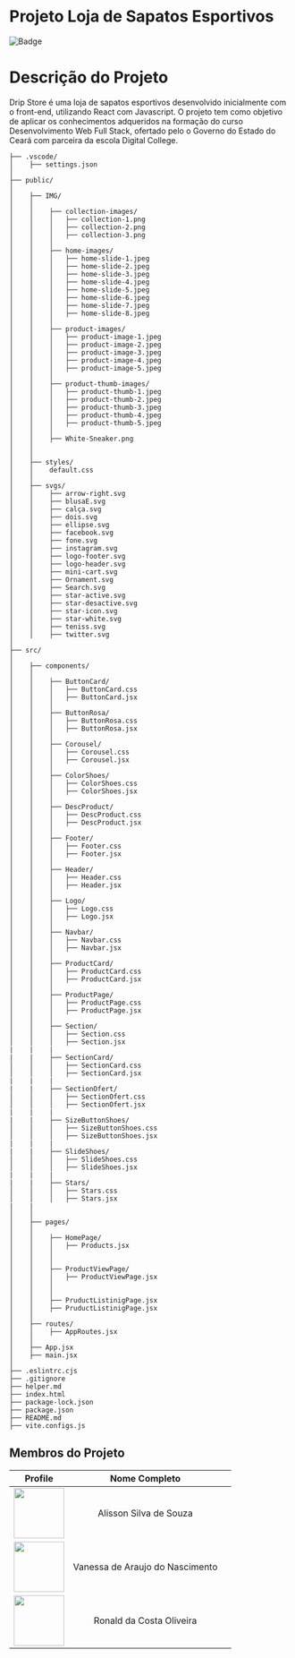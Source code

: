 # Projeto Loja de Sapatos Esportivos
![Badge](https://img.shields.io/badge/Versão-1.0_-blue)


# Descrição do Projeto  
Drip Store é uma loja de sapatos esportivos desenvolvido inicialmente com o front-end, utilizando React com Javascript. O projeto tem como objetivo de aplicar os conhecimentos adqueridos na formação do curso Desenvolvimento Web Full Stack, ofertado pelo o Governo do Estado do Ceará com parceira da escola Digital College.



```
├── .vscode/
│    ├── settings.json
│
├── public/
│
│    ├── IMG/
│    │
│    │    ├── collection-images/
│    │    │   ├── collection-1.png
│    │    │   ├── collection-2.png
│    │    │   ├── collection-3.png
│    │    │
│    │    ├── home-images/
│    │    │   ├── home-slide-1.jpeg
│    │    │   ├── home-slide-2.jpeg
│    │    │   ├── home-slide-3.jpeg
│    │    │   ├── home-slide-4.jpeg
│    │    │   ├── home-slide-5.jpeg
│    │    │   ├── home-slide-6.jpeg
│    │    │   ├── home-slide-7.jpeg
│    │    │   ├── home-slide-8.jpeg
│    │    │
│    │    ├── product-images/
│    │    │   ├── product-image-1.jpeg
│    │    │   ├── product-image-2.jpeg
│    │    │   ├── product-image-3.jpeg
│    │    │   ├── product-image-4.jpeg
│    │    │   ├── product-image-5.jpeg
│    │    │
│    │    ├── product-thumb-images/
│    │    │   ├── product-thumb-1.jpeg
│    │    │   ├── product-thumb-2.jpeg
│    │    │   ├── product-thumb-3.jpeg
│    │    │   ├── product-thumb-4.jpeg
│    │    │   ├── product-thumb-5.jpeg
│    │    │
│    │    ├── White-Sneaker.png
│    │
│    │
│    ├── styles/
│    │    default.css
│    │
│    ├── svgs/
│    │    ├── arrow-right.svg
│    │    ├── blusaE.svg
│    │    ├── calça.svg
│    │    ├── dois.svg
│    │    ├── ellipse.svg
│    │    ├── facebook.svg
│    │    ├── fone.svg
│    │    ├── instagram.svg
│    │    ├── logo-footer.svg
│    │    ├── logo-header.svg
│    │    ├── mini-cart.svg
│    │    ├── Ornament.svg
│    │    ├── Search.svg
│    │    ├── star-active.svg
│    │    ├── star-desactive.svg
│    │    ├── star-icon.svg
│    │    ├── star-white.svg
│    │    ├── teniss.svg
│    │    ├── twitter.svg
│
├── src/
│
│    ├── components/
│    │
│    │    ├── ButtonCard/
│    │    │   ├── ButtonCard.css
│    │    │   ├── ButtonCard.jsx
│    │    │
│    │    ├── ButtonRosa/
│    │    │   ├── ButtonRosa.css
│    │    │   ├── ButtonRosa.jsx
│    │    │
│    │    ├── Corousel/
│    │    │   ├── Corousel.css
│    │    │   ├── Corousel.jsx
│    │    │
│    │    ├── ColorShoes/
│    │    │   ├── ColorShoes.css
│    │    │   ├── ColorShoes.jsx
│    │    │
│    │    ├── DescProduct/
│    │    │   ├── DescProduct.css
│    │    │   ├── DescProduct.jsx
│    │    │
│    │    ├── Footer/
│    │    │   ├── Footer.css
│    │    │   ├── Footer.jsx
│    │    │
│    │    ├── Header/
│    │    │   ├── Header.css
│    │    │   ├── Header.jsx
│    │    │
│    │    ├── Logo/
│    │    │   ├── Logo.css
│    │    │   ├── Logo.jsx
│    │    │
│    │    ├── Navbar/
│    │    │   ├── Navbar.css
│    │    │   ├── Navbar.jsx
│    │    │
│    │    ├── ProductCard/
│    │    │   ├── ProductCard.css
│    │    │   ├── ProductCard.jsx
│    │    │
│    │    ├── ProductPage/
│    │    │   ├── ProductPage.css
│    │    │   ├── ProductPage.jsx
│    │    │
│    │    ├── Section/
│    │    │   ├── Section.css
│    │    │   ├── Section.jsx
|    |    |
|    |    ├── SectionCard/
│    │    │   ├── SectionCard.css
│    │    │   ├── SectionCard.jsx
|    |    |
|    |    ├── SectionOfert/
│    │    │   ├── SectionOfert.css
│    │    │   ├── SectionOfert.jsx
|    |    |
|    |    ├── SizeButtonShoes/
│    │    │   ├── SizeButtonShoes.css
│    │    │   ├── SizeButtonShoes.jsx
|    |    |
|    |    ├── SlideShoes/
│    │    │   ├── SlideShoes.css
│    │    │   ├── SlideShoes.jsx
|    |    |
|    |    ├── Stars/
│    │    │   ├── Stars.css
│    │    │   ├── Stars.jsx
|    |       
│    │
│    ├── pages/
│    │
│    │    ├── HomePage/
│    │    │   ├── Products.jsx
│    │    │  
│    │    │
│    │    ├── ProductViewPage/
│    │    │   ├── ProductViewPage.jsx
│    │    │   
│    │    │
│    │    ├── PruductListinigPage.jsx
│    │    ├── PruductListinigPage.jsx
│    │
│    ├── routes/
│    │    ├── AppRoutes.jsx
│    │
│    ├── App.jsx
│    ├── main.jsx
│
├── .eslintrc.cjs
├── .gitignore
├── helper.md
├── index.html
├── package-lock.json
├── package.json
├── README.md
├── vite.configs.js
```


## Membros do Projeto

|                                               Profile                                                |       Nome Completo        |                                                                                                                                                                                                                                                                                                                                                                                                                                                                                                                                                                                                                                                                                                                 |
| :--------------------------------------------------------------------------------------------------: | :------------------------: | :-------------------------------------------------------------------------------------------------------------------------------------------------------------------------------------------------------------------------------------------------------------------------------------------------------------------------------------------------------------------------------------------------------------------------------------------------------------------------------------------------------------------------------------------------------------------------------------------------------------------------------------------------------------------------------------------------------------: |
|     [<img src="https://avatars.githubusercontent.com/u/146147231?v=4" height="90px">](https://github.com/souzadevofic)     |   Alisson Silva de Souza       |                                                                                                                                                                                                                                  
| [<img src="https://avatars.githubusercontent.com/u/88554119?v=4" height="90px">](https://github.com/vanessaadev) |   Vanessa de Araujo do Nascimento   |
|   [<img src="https://avatars.githubusercontent.com/u/172999556?v=4" height="90px">](https://github.com/DevRDone)   | Ronald da Costa Oliveira |                                                                                                                                                                                                                                                                                                                                                                                                                                                                                                              |
